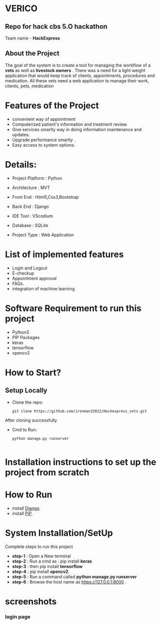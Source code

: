 # VERICO

## Repo for hack cbs 5.O hackathon

Team name - **HackExpress**

## About the Project 
The goal of the system is to create a tool for managing the workflow of a **vets** as well as **livestock owners** . There was a need for a light weight application that would keep track of clients, appointments, procedures and medication. All these vets need a web application to manage their work, clients, pets, medication

# Features of the Project
- convenient way of appointment  
- Computerized patient's information and treatment review. 
- Give services smartly way in doing information maintenance and updates. 
- Upgrade performance smartly .
- Easy access to system options.

# Details:
- Project Platform	: Python
- Architecture  :  MVT

- Front End :	 Html5,Css3,Bootstrap
- Back End	: Django
- IDE Tool	: VScodium
- Database	: SQLite
- Project Type	: Web Application

# List of implemented features
- Login and Logout
- E-checkup
- Appointment approval
- FAQs.
- integration of machine learning 

# Software Requirement to run this project
- Python3
- PIP Packages
- keras
- tensorflow
- opencv2

# How to Start?

## Setup Locally

- Clone the repo: 
    ```
    git clone https://github.com/ironman32022/Hackexpress_vets.git
     ```
    
After cloning successfully

- Cmd to Run: 
    ```
    python manage.py runserver


 # Installation instructions to set up the project from scratch   
    
 # How to Run 
 - install [Django](https://www.djangoproject.com/download/).
 - install [PiP](https://pypi.org/project/pip-download/).
 
 
# System Installation/SetUp
Complete steps to run this  project
- **step-1** : Open a New terminal
- **step-2** : Run a cmd as : pip install **keras**
- **step-3** : then pip install **tensorflow**
- **step-4** : pip install **opencv2**.
- **step-5** : Run a command called **python manage.py runserver**
- **step-6** : Browse the  host name as https://127.0.0.1:8000 .






# screenshots

### login page

<img src="" >



